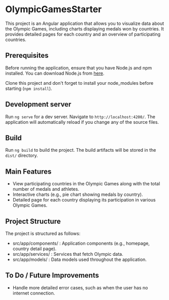 # OlympicGamesStarter

This project is an Angular application that allows you to visualize data about the Olympic Games, including charts displaying medals won by countries. It provides detailed pages for each country and an overview of participating countries.

## Prerequisites

Before running the application, ensure that you have Node.js and npm installed. You can download Node.js from [here](https://nodejs.org/).

Clone this project and don't forget to install your node_modules before starting (`npm install`).

## Development server

Run `ng serve` for a dev server. Navigate to `http://localhost:4200/`. The application will automatically reload if you change any of the source files.

## Build

Run `ng build` to build the project. The build artifacts will be stored in the `dist/` directory.

## Main Features

- View participating countries in the Olympic Games along with the total number of medals and athletes.
- Interactive charts (e.g., pie chart showing medals by country).
- Detailed page for each country displaying its participation in various Olympic Games.

## Project Structure

The project is structured as follows:

- src/app/components/ : Application components (e.g., homepage, country detail page).
- src/app/services/ : Services that fetch Olympic data.
- src/app/models/ : Data models used throughout the application.

## To Do / Future Improvements

- Handle more detailed error cases, such as when the user has no internet connection.
